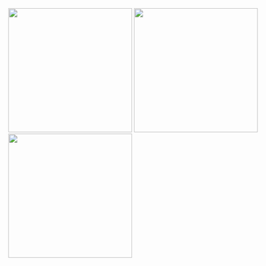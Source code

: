 <img src="https://shu-mutou.github.io/img/QR_shu-mutou.github.io_icon.png" width=250>
<img src="https://shu-mutou.github.io/img/CKA.png" width=250>
<img src="https://shu-mutou.github.io/img/CKAD.png" width=250>
<!--
**shu-mutou/shu-mutou** is a ✨ _special_ ✨ repository because its `README.md` (this file) appears on your GitHub profile.

Here are some ideas to get you started:

- 🔭 I’m currently working on ...
- 🌱 I’m currently learning ...
- 👯 I’m looking to collaborate on ...
- 🤔 I’m looking for help with ...
- 💬 Ask me about ...
- 📫 How to reach me: ...
- 😄 Pronouns: ...
- ⚡ Fun fact: ...
-->
